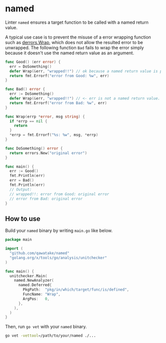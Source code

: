 # named

Linter `named` ensures a target function to be called with a named return value.

A typical use case is to prevent the misuse of a error wrapping function such as [derrors.Wrap](https://github.com/golang/pkgsite/blob/5f0513d53cff8382238b5f8c78e8317d2b4ad06d/internal/derrors/derrors.go#L240), which does not allow the resulted error to be unwrapped.
The following function `Bad` fails to wrap the error simply because it doesn't use the named return value as an argument.

```go
func Good() (err error) {
  err = DoSomething()
  defer Wrap(&err, "wrapped!!") // ok because a named return value is passed.
  return fmt.Errorf("error from Good: %w", err)
}

func Bad() error {
  err := DoSomething()
  defer Wrap(&err, "wrapped!!") // <- err is not a named return value.
  return fmt.Errorf("error from Bad: %w", err)
}

func Wrap(errp *error, msg string) {
  if *errp == nil {
    return
  }
  *errp = fmt.Errorf("%s: %w", msg, *errp)
}

func DoSomething() error {
  return errors.New("original error")
}

func main() {
  err := Good()
  fmt.Println(err)
  err = Bad()
  fmt.Println(err)
  // Output:
  // wrapped!!: error from Good: original error
  // error from Bad: original error
}
```

## How to use

Build your `named` binary by writing `main.go` like below.

```go
package main

import (
  "github.com/qawatake/named"
  "golang.org/x/tools/go/analysis/unitchecker"
)

func main() {
  unitchecker.Main(
    named.NewAnalyzer(
      named.Deferred{
        PkgPath:  "pkg/in/which/target/func/is/defined",
        FuncName: "Wrap",
        ArgPos:   0,
      },
    ),
  )
}
```

Then, run `go vet` with your `named` binary.

```sh
go vet -vettool=/path/to/your/named ./...
```
